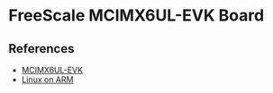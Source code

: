 
# FreeScale MCIMX6UL-EVK Board

## References

* [MCIMX6UL-EVK](https://www.nxp.com/design/development-boards/i-mx-evaluation-and-development-boards/i-mx6ultralite-evaluation-kit:MCIMX6UL-EVK)
* [Linux on ARM](https://www.digikey.com/eewiki/display/linuxonarm/MCIMX6UL-EVK)
